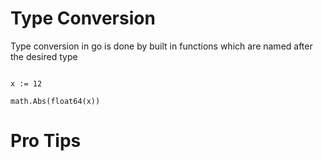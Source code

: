 # Type Conversion

Type conversion in go is done by built in functions which are named after the desired type


```golang

x := 12

math.Abs(float64(x))

```



# Pro Tips


